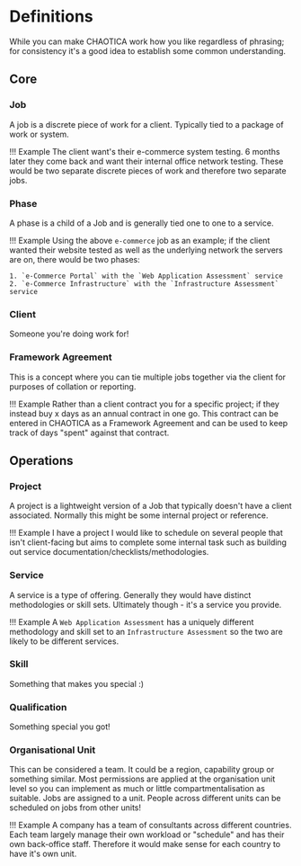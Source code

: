 # Definitions

While you can make CHAOTICA work how you like regardless of phrasing; for consistency it's a good idea to establish some common understanding. 

## Core

### Job

A job is a discrete piece of work for a client. Typically tied to a package of work or system.

!!! Example
    The client want's their e-commerce system testing. 6 months later they come back and want their internal office network testing. These would be two separate discrete pieces of work and therefore two separate jobs.

### Phase

A phase is a child of a Job and is generally tied one to one to a service.

!!! Example
    Using the above `e-commerce` job as an example; if the client wanted their website tested as well as the underlying network the servers are on, there would be two phases:
    
    1. `e-Commerce Portal` with the `Web Application Assessment` service
    2. `e-Commerce Infrastructure` with the `Infrastructure Assessment` service

### Client

Someone you're doing work for!

### Framework Agreement

This is a concept where you can tie multiple jobs together via the client for purposes of collation or reporting.

!!! Example
    Rather than a client contract you for a specific project; if they instead buy x days as an annual contract in one go. This contract can be entered in CHAOTICA as a Framework Agreement and can be used to keep track of days "spent" against that contract.

## Operations

### Project

A project is a lightweight version of a Job that typically doesn't have a client associated. Normally this might be some internal project or reference. 

!!! Example
    I have a project I would like to schedule on several people that isn't client-facing but aims to complete some internal task such as building out service documentation/checklists/methodologies. 

### Service

A service is a type of offering. Generally they would have distinct methodologies or skill sets. Ultimately though - it's a service you provide.

!!! Example
    A `Web Application Assessment` has a uniquely different methodology and skill set to an `Infrastructure Assessment` so the two are likely to be different services.

### Skill

Something that makes you special :)

### Qualification

Something special you got!

### Organisational Unit

This can be considered a team. It could be a region, capability group or something similar. Most permissions are applied at the organisation unit level so you can implement as much or little compartmentalisation as suitable. Jobs are assigned to a unit. People across different units can be scheduled on jobs from other units!

!!! Example
    A company has a team of consultants across different countries. Each team largely manage their own workload or "schedule" and has their own back-office staff. Therefore it would make sense for each country to have it's own unit.